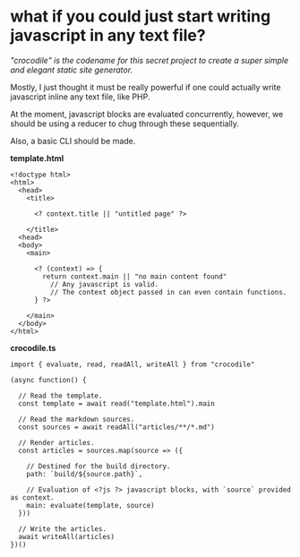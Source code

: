
# what if you could just start writing javascript in any text file?

*"crocodile" is the codename for this secret project to create a super simple and elegant static site generator.*

Mostly, I just thought it must be really powerful if one could actually write javascript inline any text file, like PHP.

At the moment, javascript blocks are evaluated concurrently, however, we should be using a reducer to chug through these sequentially.

Also, a basic CLI should be made.

**template.html**

    <!doctype html>
    <html>
      <head>
        <title>

          <? context.title || "untitled page" ?>

        </title>
      <head>
      <body>
        <main>

          <? (context) => {
            return context.main || "no main content found"
              // Any javascript is valid.
              // The context object passed in can even contain functions.
          } ?>

        </main>
      </body>
    </html>

**crocodile.ts**


    import { evaluate, read, readAll, writeAll } from "crocodile"

    (async function() {

      // Read the template.
      const template = await read("template.html").main

      // Read the markdown sources.
      const sources = await readAll("articles/**/*.md")

      // Render articles.
      const articles = sources.map(source => ({

        // Destined for the build directory.
        path: `build/${source.path}`,

        // Evaluation of <?js ?> javascript blocks, with `source` provided as context.
        main: evaluate(template, source)
      }))

      // Write the articles.
      await writeAll(articles)
    })()
